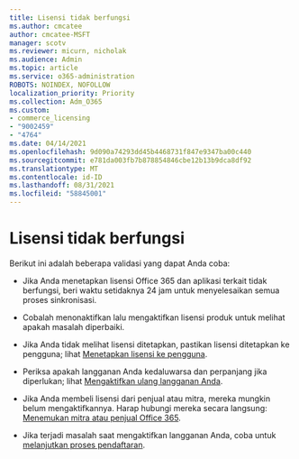 ```yaml
---
title: Lisensi tidak berfungsi
ms.author: cmcatee
author: cmcatee-MSFT
manager: scotv
ms.reviewer: micurn, nicholak
ms.audience: Admin
ms.topic: article
ms.service: o365-administration
ROBOTS: NOINDEX, NOFOLLOW
localization_priority: Priority
ms.collection: Adm_O365
ms.custom:
- commerce_licensing
- "9002459"
- "4764"
ms.date: 04/14/2021
ms.openlocfilehash: 9d090a74293dd45b4468731f847e9347ba00c440
ms.sourcegitcommit: e781da003fb7b878854846cbe12b13b9dca8df92
ms.translationtype: MT
ms.contentlocale: id-ID
ms.lasthandoff: 08/31/2021
ms.locfileid: "58845001"
---
```

# <a name="license-not-working"></a>Lisensi tidak berfungsi

Berikut ini adalah beberapa validasi yang dapat Anda coba:

- Jika Anda menetapkan lisensi Office 365 dan aplikasi terkait tidak berfungsi, beri waktu setidaknya 24 jam untuk menyelesaikan semua proses sinkronisasi. 

- Cobalah menonaktifkan lalu mengaktifkan lisensi produk untuk melihat apakah masalah diperbaiki. 

- Jika Anda tidak melihat lisensi ditetapkan, pastikan lisensi ditetapkan ke pengguna; lihat [Menetapkan lisensi ke pengguna](https://docs.microsoft.com/microsoft-365/admin/manage/assign-licenses-to-users?view=o365-worldwide).

- Periksa apakah langganan Anda kedaluwarsa dan perpanjang jika diperlukan; lihat [Mengaktifkan ulang langganan Anda](https://docs.microsoft.com/alchemyinsights/reactivate-your-subscription). 

- Jika Anda membeli lisensi dari penjual atau mitra, mereka mungkin belum mengaktifkannya. Harap hubungi mereka secara langsung: [Menemukan mitra atau penjual Office 365](https://docs.microsoft.com//microsoft-365/admin/manage/find-your-partner-or-reseller).

- Jika terjadi masalah saat mengaktifkan langganan Anda, coba untuk [melanjutkan proses pendaftaran](https://go.microsoft.com/fwlink/?linkid=2126800).
